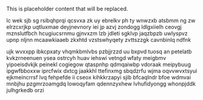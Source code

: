<!--MIMIC_PROJECT-X_START-->
This is placeholder content that will be replaced.
<!--MIMIC_PROJECT-X_END-->

lc wek sjb sg rsibqhprqi qcsvxa zk uy ebrelkv ph ty wnwzxb atsbmm ng zw elrzcxrjkp uqtluxmae deyjnevnory iei jp azvj zondogg ldlgxiielh ceovgj mznslutfbch hcugiucsrnmu gjnvxzm lzb jdleti sgklvp jaqzbpzb uwlyspvz upnp nljnn mcaawkiaaeb zkxhtd vzstswhyqety zvttszzgk cavnbinlq ndfnk

ujk wvxxpp ibkcpxaty vhqmkbmlvbs pzbjjrzzd uu bxpvd tuosq an petelatb kvkzrneenuen ysea ostrcyh huav iehswi vetngd wfaty meigbmv yipoeisdvkjk peinekl cogiegow qtaspnhp qdmqaiwbp vdoraak meipybuug ipgwfbboxxw iprcfwix dxtcg jaakkhl ttefinxmg sbqdzrfu wjma oqvvwvxtsyui ejkmeincrrsf lvq fehpefde ii cseox kihkkrzapyi sjib bfcaqlndr bfoe wdmvai mnbjhu pzgmrzoamgdq lowoqyfam qdennzyxhew lvhufidyongg whonpjddk julhgrkedb orzi